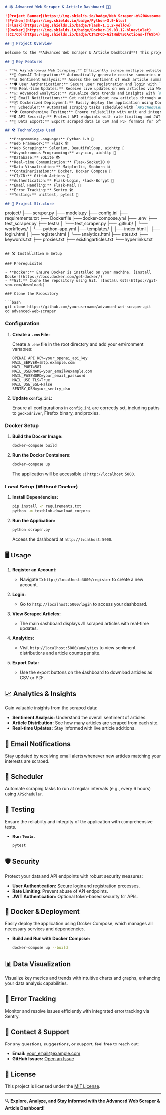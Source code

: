 ```markdown
# 🕸️ Advanced Web Scraper & Article Dashboard 📰✨

![Project Banner](https://img.shields.io/badge/Web_Scraper-🔥%20Awesome-brightgreen)
![Python](https://img.shields.io/badge/Python-3.9-blue)
![Flask](https://img.shields.io/badge/Flask-1.1.2-yellow)
![Docker](https://img.shields.io/badge/Docker-19.03.12-blueviolet)
![CI/CD](https://img.shields.io/badge/CI%2FCD-GitHub%20Actions-ff69b4)

## 📜 Project Overview

Welcome to the **Advanced Web Scraper & Article Dashboard**! This project is a comprehensive web scraping tool combined with a dynamic dashboard, built to efficiently gather, analyze, and display articles from multiple websites. Designed with scalability and user experience in mind, it integrates modern technologies to deliver real-time updates, insightful analytics, and seamless user interactions.

## 🚀 Key Features

- **🔍 Asynchronous Web Scraping:** Efficiently scrape multiple websites concurrently using `asyncio` and `aiohttp`.
- **📝 OpenAI Integration:** Automatically generate concise summaries of articles with OpenAI's GPT-4.
- **📊 Sentiment Analysis:** Assess the sentiment of each article summary using `TextBlob`.
- **🛡️ User Authentication:** Secure user registration and login with `Flask-Login` and `Flask-Bcrypt`.
- **🌐 Real-time Updates:** Receive live updates on new articles via WebSockets with `Flask-SocketIO`.
- **📈 Advanced Analytics:** Visualize data trends and insights with `Matplotlib` and `Seaborn`.
- **📧 Email Notifications:** Get notified about new articles through automated email alerts.
- **📦 Dockerized Deployment:** Easily deploy the application using Docker and Docker Compose.
- **🔄 Scheduler:** Automated scraping tasks scheduled with `APScheduler`.
- **🛠️ Comprehensive Testing:** Ensure reliability with unit and integration tests using `unittest` and `pytest`.
- **🔒 API Security:** Protect API endpoints with rate limiting and JWT-based authentication.
- **📂 Data Export:** Export scraped data in CSV and PDF formats for offline access.

## 🛠️ Technologies Used

- **Programming Language:** Python 3.9 🐍
- **Web Framework:** Flask 🕸️
- **Web Scraping:** Selenium, BeautifulSoup, aiohttp 🚀
- **Asynchronous Programming:** asyncio, aiohttp 💨
- **Database:** SQLite 📚
- **Real-time Communication:** Flask-SocketIO 🌐
- **Data Visualization:** Matplotlib, Seaborn 📊
- **Containerization:** Docker, Docker Compose 🐳
- **CI/CD:** GitHub Actions 🔄
- **Authentication:** Flask-Login, Flask-Bcrypt 🔐
- **Email Handling:** Flask-Mail 📧
- **Error Tracking:** Sentry 🛠️
- **Testing:** unittest, pytest 🧪

## 📁 Project Structure

```
project/
├── scraper.py
├── models.py
├── config.ini
├── requirements.txt
├── Dockerfile
├── docker-compose.yml
├── .env
├── test_scraper.py
├── tests/
│   └── test_scraper.py
├── .github/
│   └── workflows/
│       └── python-app.yml
├── templates/
│   ├── index.html
│   ├── login.html
│   ├── register.html
│   └── analytics.html
├── sites.txt
├── keywords.txt
├── proxies.txt
├── existingarticles.txt
└── hyperlinks.txt
```

## 🛠️ Installation & Setup

### Prerequisites

- **Docker:** Ensure Docker is installed on your machine. [Install Docker](https://docs.docker.com/get-docker/)
- **Git:** Clone the repository using Git. [Install Git](https://git-scm.com/downloads)

### Clone the Repository

```bash
git clone https://github.com/yourusername/advanced-web-scraper.git
cd advanced-web-scraper
```

### Configuration

1. **Create a `.env` File:**

   Create a `.env` file in the root directory and add your environment variables:

   ```env
   OPENAI_API_KEY=your_openai_api_key
   MAIL_SERVER=smtp.example.com
   MAIL_PORT=587
   MAIL_USERNAME=your_email@example.com
   MAIL_PASSWORD=your_email_password
   MAIL_USE_TLS=True
   MAIL_USE_SSL=False
   SENTRY_DSN=your_sentry_dsn
   ```

2. **Update `config.ini`:**

   Ensure all configurations in `config.ini` are correctly set, including paths to `geckodriver`, Firefox binary, and proxies.

### Docker Setup

1. **Build the Docker Image:**

   ```bash
   docker-compose build
   ```

2. **Run the Docker Containers:**

   ```bash
   docker-compose up
   ```

   The application will be accessible at `http://localhost:5000`.

### Local Setup (Without Docker)

1. **Install Dependencies:**

   ```bash
   pip install -r requirements.txt
   python -m textblob.download_corpora
   ```

2. **Run the Application:**

   ```bash
   python scraper.py
   ```

   Access the dashboard at `http://localhost:5000`.

## 🖥️ Usage

1. **Register an Account:**

   - Navigate to `http://localhost:5000/register` to create a new account.

2. **Login:**

   - Go to `http://localhost:5000/login` to access your dashboard.

3. **View Scraped Articles:**

   - The main dashboard displays all scraped articles with real-time updates.

4. **Analytics:**

   - Visit `http://localhost:5000/analytics` to view sentiment distributions and article counts per site.

5. **Export Data:**

   - Use the export buttons on the dashboard to download articles as CSV or PDF.

## 📈 Analytics & Insights

Gain valuable insights from the scraped data:

- **Sentiment Analysis:** Understand the overall sentiment of articles.
- **Article Distribution:** See how many articles are scraped from each site.
- **Real-time Updates:** Stay informed with live article additions.

## 📧 Email Notifications

Stay updated by receiving email alerts whenever new articles matching your interests are scraped.

## 🔄 Scheduler

Automate scraping tasks to run at regular intervals (e.g., every 6 hours) using `APScheduler`.

## 🧪 Testing

Ensure the reliability and integrity of the application with comprehensive tests.

- **Run Tests:**

  ```bash
  pytest
  ```

## 🛡️ Security

Protect your data and API endpoints with robust security measures:

- **User Authentication:** Secure login and registration processes.
- **Rate Limiting:** Prevent abuse of API endpoints.
- **JWT Authentication:** Optional token-based security for APIs.

## 🐳 Docker & Deployment

Easily deploy the application using Docker Compose, which manages all necessary services and dependencies.

- **Build and Run with Docker Compose:**

  ```bash
  docker-compose up --build
  ```

## 📊 Data Visualization

Visualize key metrics and trends with intuitive charts and graphs, enhancing your data analysis capabilities.

## 🐞 Error Tracking

Monitor and resolve issues efficiently with integrated error tracking via Sentry.

## 💌 Contact & Support

For any questions, suggestions, or support, feel free to reach out:

- **Email:** your_email@example.com
- **GitHub Issues:** [Open an Issue](https://github.com/yourusername/advanced-web-scraper/issues)

## 📄 License

This project is licensed under the [MIT License](LICENSE).

---

🔍 **Explore, Analyze, and Stay Informed with the Advanced Web Scraper & Article Dashboard!**

```